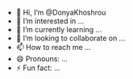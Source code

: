 - 👋 Hi, I’m @DonyaKhoshrou
- 👀 I’m interested in ...
- 🌱 I’m currently learning ...
- 💞️ I’m looking to collaborate on ...
- 📫 How to reach me ...
- 😄 Pronouns: ...
- ⚡ Fun fact: ...

<!---
DonyaKhoshrou/DonyaKhoshrou is a ✨ special ✨ repository because its `README.md` (this file) appears on your GitHub profile.
You can click the Preview link to take a look at your changes.
--->
